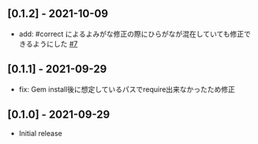 ## [0.1.2] - 2021-10-09
- add: #correct によるよみがな修正の際にひらがなが混在していても修正できるようにした [#7](https://github.com/yuriko1211/utanone/pull/7)

## [0.1.1] - 2021-09-29
- fix: Gem install後に想定しているパスでrequire出来なかったため修正

## [0.1.0] - 2021-09-29
- Initial release
